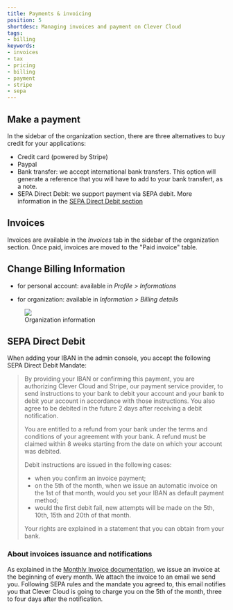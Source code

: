 ```yaml
---
title: Payments & invoicing
position: 5
shortdesc: Managing invoices and payment on Clever Cloud
tags:
- billing
keywords:
- invoices
- tax
- pricing
- billing
- payment
- stripe
- sepa
---
```


## Make a payment

In the sidebar of the organization section, there are three alternatives to buy credit for your applications:

* Credit card (powered by Stripe)
* Paypal
* Bank transfer: we accept international bank transfers. This option will generate a reference that you will have to add to your bank transfert, as a note.
* SEPA Direct Debit: we support payment via SEPA debit. More information in the [SEPA Direct Debit section](#sepa-direct-debit)


## Invoices

Invoices are available in the *Invoices* tab in the sidebar of the organization section. Once paid, invoices are moved to the "Paid invoice" table.

## Change Billing Information

* for personal account: available in *Profile > Informations*

* for organization: available in *Information > Billing details*

<figure class="cc-content-img">
  <img src="/doc/assets/images/billing-infos.png" data-action="zoom"/>
  <figcaption>Organization information</figcaption>
</figure>

## SEPA Direct Debit

When adding your IBAN in the admin console, you accept the following SEPA Direct Debit
Mandate:

> By providing your IBAN or confirming this payment, you are authorizing Clever Cloud and
> Stripe, our payment service provider, to send instructions to your bank to debit your
> account and your bank to debit your account in accordance with those instructions.
> You also agree to be debited in the future 2 days after receiving a debit notification.
>
> You are entitled to a refund from your bank under the terms and conditions of your
> agreement with your bank. A refund must be claimed within 8 weeks starting from the date
> on which your account was debited.
>
> Debit instructions are issued in the following cases:
>
> <ul>
>    <li>when you confirm an invoice payment;</li>
>    <li>on the 5th of the month, when we issue an automatic invoice on
>       the 1st of that month, would you set your IBAN as default payment method;</li>
>    <li>would the first debit fail, new attempts will be made on the 5th, 10th, 15th and
>       20th of that month.</li>
> </ul>
> Your rights are explained in a statement that you can obtain from your bank.

### About invoices issuance and notifications

As explained in the [Monthly Invoice documentation](/doc/clever-cloud-overview/unified-invoicing/#monthly-invoice),
we issue an invoice at the beginning of every month. We attach the invoice to an email
we send you. Following SEPA rules and the mandate you agreed to, this email notifies you
that Clever Cloud is going to charge you on the 5th of the month, three to four days after
the notification.
